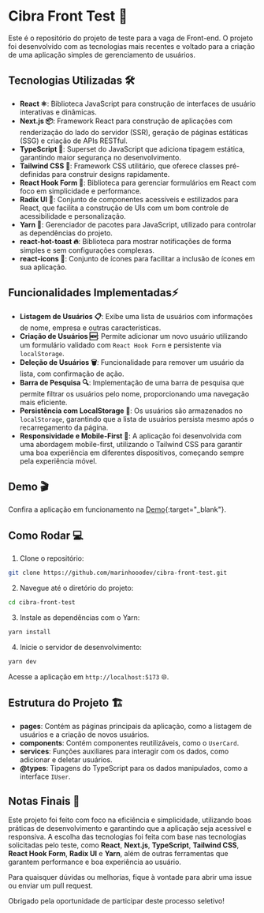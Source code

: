 
# Cibra Front Test 🚀

Este é o repositório do projeto de teste para a vaga de Front-end. O projeto foi desenvolvido com as tecnologias mais recentes e voltado para a criação de uma aplicação simples de gerenciamento de usuários.

## Tecnologias Utilizadas 🛠️

- **React ⚛️**: Biblioteca JavaScript para construção de interfaces de usuário interativas e dinâmicas.
- **Next.js 📦**: Framework React para construção de aplicações com renderização do lado do servidor (SSR), geração de páginas estáticas (SSG) e criação de APIs RESTful.
- **TypeScript 🔵**: Superset do JavaScript que adiciona tipagem estática, garantindo maior segurança no desenvolvimento.
- **Tailwind CSS 🌊**: Framework CSS utilitário, que oferece classes pré-definidas para construir designs rapidamente.
- **React Hook Form 📝**: Biblioteca para gerenciar formulários em React com foco em simplicidade e performance.
- **Radix UI 📱**: Conjunto de componentes acessíveis e estilizados para React, que facilita a construção de UIs com um bom controle de acessibilidade e personalização.
- **Yarn 🧶**: Gerenciador de pacotes para JavaScript, utilizado para controlar as dependências do projeto.
- **react-hot-toast 🔥**: Biblioteca para mostrar notificações de forma simples e sem configurações complexas.
- **react-icons 🎨**: Conjunto de ícones para facilitar a inclusão de ícones em sua aplicação.

## Funcionalidades Implementadas⚡

- **Listagem de Usuários 📋**: Exibe uma lista de usuários com informações de nome, empresa e outras características.
- **Criação de Usuários 🆕**: Permite adicionar um novo usuário utilizando um formulário validado com `React Hook Form` e persistente via `localStorage`.
- **Deleção de Usuários 🗑️**: Funcionalidade para remover um usuário da lista, com confirmação de ação.
- **Barra de Pesquisa 🔍**: Implementação de uma barra de pesquisa que permite filtrar os usuários pelo nome, proporcionando uma navegação mais eficiente.
- **Persistência com LocalStorage 💾**: Os usuários são armazenados no `localStorage`, garantindo que a lista de usuários persista mesmo após o recarregamento da página.
- **Responsividade e Mobile-First 📱**: A aplicação foi desenvolvida com uma abordagem mobile-first, utilizando o Tailwind CSS para garantir uma boa experiência em diferentes dispositivos, começando sempre pela experiência móvel.


## Demo 🎬

Confira a aplicação em funcionamento na [Demo](https://cibra-front-test.vercel.app){:target="_blank"}.

## Como Rodar 💻

1. Clone o repositório:

```bash
git clone https://github.com/marinhooodev/cibra-front-test.git
```

2. Navegue até o diretório do projeto:

```bash
cd cibra-front-test
```

3. Instale as dependências com o Yarn:

```bash
yarn install
```

4. Inicie o servidor de desenvolvimento:

```bash
yarn dev
```

Acesse a aplicação em `http://localhost:5173` 🌐.

## Estrutura do Projeto 🏗️

- **pages**: Contém as páginas principais da aplicação, como a listagem de usuários e a criação de novos usuários.
- **components**: Contém componentes reutilizáveis, como o `UserCard`.
- **services**: Funções auxiliares para interagir com os dados, como adicionar e deletar usuários.
- **@types**: Tipagens do TypeScript para os dados manipulados, como a interface `IUser`.

## Notas Finais 🎉

Este projeto foi feito com foco na eficiência e simplicidade, utilizando boas práticas de desenvolvimento e garantindo que a aplicação seja acessível e responsiva. A escolha das tecnologias foi feita com base nas tecnologias solicitadas pelo teste, como **React**, **Next.js**, **TypeScript**, **Tailwind CSS**, **React Hook Form**, **Radix UI** e **Yarn**, além de outras ferramentas que garantem performance e boa experiência ao usuário.


Para quaisquer dúvidas ou melhorias, fique à vontade para abrir uma issue ou enviar um pull request.

Obrigado pela oportunidade de participar deste processo seletivo!

